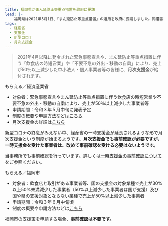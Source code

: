 ```yaml
---
title: 福岡県がまん延防止等重点措置を政府に要請
lead: |-
    福岡県は2021年5月1日、「まん延防止等重点措置」の適用を政府に要請しました。同措置が適用された場合、福岡県の事業者は、経産省の月次支援金の対象となります。これに伴い、5月3日には福岡市が「売上が減少した事業者への支援（まん延防止等重点措置が適用された場合の対応）」をホームページ上で公開しています。
tags:
  - 経産省
  - 支援金
  - 新型コロナ
  - 月次支援金
---
```



> 2021年4月以降に発令された緊急事態宣言や、まん延防止等重点措置に伴う「飲食店の時短営業」や「不要不急の外出・移動の自粛」により、売上が50％以上減少した中小法人・個人事業者等の皆様に、**月次支援金**が給付されます。

もらえる／経済産業省

<panel text="個人事業者等" number="10" unit="万円" note="最大"></panel>

<panel text="中小法人" number="20" unit="万円" note="最大"></panel>

- 対象者：緊急事態宣言やまん延防止等重点措置に伴う飲食店の時短営業や不要不急の外出・移動の自粛により、売上が50％以上減少した事業者等
- 申請期間：令和３年５月中旬に発表予定
- 制度の概要や申請方法などは[こちら](https://www.meti.go.jp/covid-19/getsuji_shien/index.html)
- 月次支援金の詳細は[こちら](https://www.meti.go.jp/covid-19/getsuji_shien/pdf/summary.pdf)

新型コロナの終息がみえない中、経産省の一時支援金が延長されるような形で月次支援金という制度が始まるようです。**月次支援金でも事前確認が必要ですが、一時支援金を受けた事業者は、改めて事前確認を受ける必要はないようです。**

当事務所でも事前確認を行っています。詳しくは[一時支援金の事前確認について](https://shiokaze.net/covid-19-support/support4-1)をご参照ください。

もらえる／福岡市

<panel text="個人事業者等" number="10" unit="万円" note="最大"></panel>

<panel text="中小法人" number="15" unit="万円" note="最大"></panel>

- 対象者：飲食店と取引がある事業者等、国の支援金の対象業種で売上が30%以上50%未満減少した事業者（50%以上減少した事業者は国が支援）及び国や県の支援対象とならない業種で売上が50%以上減少した事業者
- 申請期間：令和３年６月中旬頃
- 制度の概要や申請方法などは[こちら](https://www.city.fukuoka.lg.jp/shicho/koho/202101_2.html)

福岡市の支援策を申請する場合、**事前確認は不要です。**
